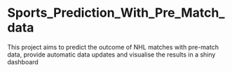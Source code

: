 # Sports_Prediction_With_Pre_Match_data

This project aims to predict the outcome of NHL matches with pre-match data, provide automatic data updates and visualise the results in a shiny dashboard

